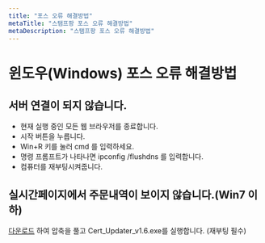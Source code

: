 ```yaml
---
title: "포스 오류 해결방법"
metaTitle: "스탬프팡 포스 오류 해결방법"
metaDescription: "스탬프팡 포스 오류 해결방법"
---
```


# 윈도우(Windows) 포스 오류 해결방법

## 서버 연결이 되지 않습니다.
- 현재 실행 중인 모든 웹 브라우저를 종료합니다.
- 시작 버튼을 누릅니다.
- Win+R 키를 눌러 cmd 를 입력하세요.
- 명령 프롬프트가 나타나면 ipconfig /flushdns 를 입력합니다.
- 컴퓨터를 재부팅시켜줍니다.

## 실시간페이지에서 주문내역이 보이지 않습니다.(Win7 이하)
[다운로드](root_update.zip) 하여 압축을 풀고 Cert_Updater_v1.6.exe를 실행합니다. (재부팅 필수)